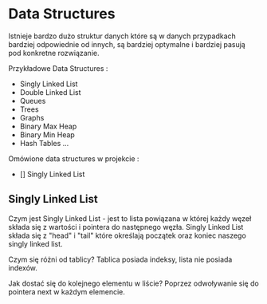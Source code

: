 # Data Structures

Istnieje bardzo dużo struktur danych które są w danych przypadkach bardziej odpowiednie od innych, są bardziej optymalne i bardziej pasują pod konkretne rozwiązanie.

Przykładowe Data Structures :

- Singly Linked List
- Double Linked List
- Queues
- Trees
- Graphs
- Binary Max Heap
- Binary Min Heap
- Hash Tables
  ...

Omówione data structures w projekcie :

- [] Singly Linked List

## Singly Linked List

Czym jest Singly Linked List - jest to lista powiązana w której każdy węzeł składa się z wartości i pointera do następnego węzła. Singly Linked List składa się z "head" i "tail" które określają początek oraz koniec naszego singly linked list.

Czym się różni od tablicy? Tablica posiada indeksy, lista nie posiada indexów.

Jak dostać się do kolejnego elementu w liście? Poprzez odwoływanie się do pointera next w każdym elemencie.
